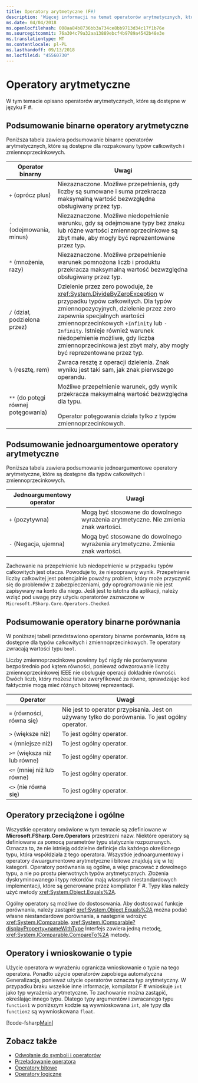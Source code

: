 ```yaml
---
title: Operatory arytmetyczne (F#)
description: 'Więcej informacji na temat operatorów arytmetycznych, które są dostępne w F # języka programowania.'
ms.date: 04/04/2018
ms.openlocfilehash: 008aa84b8736bb3a734ce8bb9713d34c17f1b76e
ms.sourcegitcommit: 76a304c79a32aa13889ebcf4b9789a4542b48e3e
ms.translationtype: MT
ms.contentlocale: pl-PL
ms.lasthandoff: 09/13/2018
ms.locfileid: "45560730"
---
```

# <a name="arithmetic-operators"></a>Operatory arytmetyczne

W tym temacie opisano operatorów arytmetycznych, które są dostępne w języku F #.

## <a name="summary-of-binary-arithmetic-operators"></a>Podsumowanie binarne operatory arytmetyczne

Poniższa tabela zawiera podsumowanie binarne operatorów arytmetycznych, które są dostępne dla rozpakowany typów całkowitych i zmiennoprzecinkowych.

|Operator binarny|Uwagi|
|---------------|-----|
|`+` (oprócz plus)|Niezaznaczone. Możliwe przepełnienia, gdy liczby są sumowane i suma przekracza maksymalną wartość bezwzględna obsługiwany przez typ.|
|`-` (odejmowania, minus)|Niezaznaczone. Możliwe niedopełnienie warunku, gdy są odejmowane typy bez znaku lub różne wartości zmiennoprzecinkowe są zbyt małe, aby mogły być reprezentowane przez typ.|
|`*` (mnożenia, razy)|Niezaznaczone. Możliwe przepełnienie warunek pomnożona liczb i produktu przekracza maksymalną wartość bezwzględna obsługiwany przez typ.|
|`/` (dział, podzielona przez)|Dzielenie przez zero powoduje, że <xref:System.DivideByZeroException> w przypadku typów całkowitych. Dla typów zmiennopozycyjnych, dzielenie przez zero zapewnia specjalnych wartości zmiennoprzecinkowych `+Infinity` lub `-Infinity`. Istnieje również warunek niedopełnienie możliwe, gdy liczba zmiennoprzecinkowa jest zbyt mały, aby mogły być reprezentowane przez typ.|
|`%` (resztę, rem)|Zwraca resztę z operacji dzielenia. Znak wyniku jest taki sam, jak znak pierwszego operandu.|
|`**` (do potęgi równej potęgowania)|Możliwe przepełnienie warunek, gdy wynik przekracza maksymalną wartość bezwzględna dla typu.<br /><br />Operator potęgowania działa tylko z typów zmiennoprzecinkowych.|

## <a name="summary-of-unary-arithmetic-operators"></a>Podsumowanie jednoargumentowe operatory arytmetyczne

Poniższa tabela zawiera podsumowanie jednoargumentowe operatory arytmetyczne, które są dostępne dla typów całkowitych i zmiennoprzecinkowych.

|Jednoargumentowy operator|Uwagi|
|--------------|-----|
|`+` (pozytywna)|Mogą być stosowane do dowolnego wyrażenia arytmetyczne. Nie zmienia znak wartości.|
|`-` (Negacja, ujemna)|Mogą być stosowane do dowolnego wyrażenia arytmetyczne. Zmienia znak wartości.|
Zachowanie na przepełnienie lub niedopełnienie w przypadku typów całkowitych jest otacza. Powoduje to, że niepoprawny wynik. Przepełnienie liczby całkowitej jest potencjalnie poważny problem, który może przyczynić się do problemów z zabezpieczeniami, gdy oprogramowanie nie jest zapisywany na konto dla niego. Jeśli jest to istotna dla aplikacji, należy wziąć pod uwagę przy użyciu operatorów zaznaczone w `Microsoft.FSharp.Core.Operators.Checked`.

## <a name="summary-of-binary-comparison-operators"></a>Podsumowanie operatory binarne porównania

W poniższej tabeli przedstawiono operatory binarne porównania, które są dostępne dla typów całkowitych i zmiennoprzecinkowych. Te operatory zwracają wartości typu `bool`.

Liczby zmiennoprzecinkowe powinny być nigdy nie porównywane bezpośrednio pod kątem równości, ponieważ odwzorowanie liczby zmiennoprzecinkowej IEEE nie obsługuje operacji dokładnie równości. Dwóch liczb, który możesz łatwo zweryfikować za równe, sprawdzając kod faktycznie mogą mieć różnych bitowej reprezentacji.

|Operator|Uwagi|
|--------|-----|
|`=` (równości, równa się)|Nie jest to operator przypisania. Jest on używany tylko do porównania. To jest ogólny operator.|
|`>` (większe niż)|To jest ogólny operator.|
|`<` (mniejsze niż)|To jest ogólny operator.|
|`>=` (większa niż lub równe)|To jest ogólny operator.|
|`<=` (mniej niż lub równe)|To jest ogólny operator.|
|`<>` (nie równa się)|To jest ogólny operator.|

## <a name="overloaded-and-generic-operators"></a>Operatory przeciążone i ogólne

Wszystkie operatory omówione w tym temacie są zdefiniowane w **Microsoft.FSharp.Core.Operators** przestrzeni nazw. Niektóre operatory są definiowane za pomocą parametrów typu statycznie rozpoznanych. Oznacza to, że nie istnieją oddzielne definicje dla każdego określonego typu, która współdziała z tego operatora. Wszystkie jednoargumentowy i operatory dwuargumentowe arytmetyczne i bitowe znajdują się w tej kategorii. Operatory porównania są ogólne, a więc pracować z dowolnego typu, a nie po prostu pierwotnych typów arytmetycznych. Złożenia dyskryminowanego i typy rekordów mają własnych niestandardowych implementacji, które są generowane przez kompilator F #. Typy klas należy użyć metody <xref:System.Object.Equals%2A>.

Ogólny operatory są możliwe do dostosowania. Aby dostosować funkcje porównania, należy zastąpić <xref:System.Object.Equals%2A> można podać własne niestandardowe porównania, a następnie wdrożyć <xref:System.IComparable>. <xref:System.IComparable?displayProperty=nameWithType> Interfejs zawiera jedną metodę, <xref:System.IComparable.CompareTo%2A> metody.

## <a name="operators-and-type-inference"></a>Operatory i wnioskowanie o typie

Użycie operatora w wyrażeniu ogranicza wnioskowanie o typie na tego operatora. Ponadto użycie operatorów zapobiega automatyczna Generalizacja, ponieważ użycie operatorów oznacza typ arytmetyczny. W przypadku braku wszelkie inne informacje, kompilator F # wnioskuje `int` jako typ wyrażenia arytmetyczne. To zachowanie można zastąpić, określając innego typu. Dlatego typy argumentów i zwracanego typu `function1` w poniższym kodzie są wywnioskowana `int`, ale typy dla `function2` są wywnioskowana `float`.

[!code-fsharp[Main](../../../../samples/snippets/fsharp/lang-ref-1/snippet3501.fs)]

## <a name="see-also"></a>Zobacz także

- [Odwołanie do symboli i operatorów](index.md)
- [Przeładowanie operatora](../operator-overloading.md)
- [Operatory bitowe](bitwise-operators.md)
- [Operatory logiczne](boolean-operators.md)
